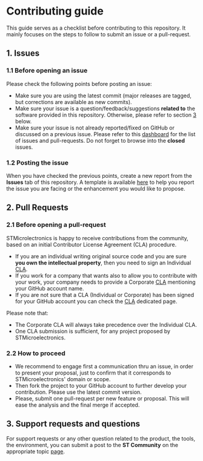 # Contributing guide

This guide serves as a checklist before contributing to this repository. It mainly focuses on the steps to follow to submit an issue or a pull-request.

## 1. Issues

### 1.1 Before opening an issue

Please check the following points before posting an issue:
* Make sure you are using the latest commit (major releases are tagged, but corrections are available as new commits).
* Make sure your issue is a question/feedback/suggestions **related to** the software provided in this repository. Otherwise, please refer to section [3](CONTRIBUTING.md#3.-support-requests-and-questions) below.
* Make sure your issue is not already reported/fixed on GitHub or discussed on a previous issue. Please refer to this [dashboard](https://github.com/orgs/STMicroelectronics/projects/2) for the list of issues and pull-requests. Do not forget to browse into the **closed** issues.

### 1.2 Posting the issue

When you have checked the previous points, create a new report from the **Issues** tab of this repository. A template is available [here](../../issues/new/choose) to help you report the issue you are facing or the enhancement you would like to propose.

## 2. Pull Requests

### 2.1 Before opening a pull-request

STMicrolectronics is happy to receive contributions from the community, based on an initial Contributor License Agreement (CLA) procedure.

* If you are an individual writing original source code and you are sure **you own the intellectual property**, then you need to sign an Individual [CLA](https://cla.st.com).
* If you work for a company that wants also to allow you to contribute with your work, your company needs to provide a Corporate [CLA](https://cla.st.com) mentioning your GitHub account name.
* If you are not sure that a CLA (Individual or Corporate) has been signed for your GitHub account you can check the [CLA](https://cla.st.com) dedicated page.

Please note that:
* The Corporate CLA will always take precedence over the Individual CLA.
* One CLA submission is sufficient, for any project proposed by STMicroelectronics.

### 2.2 How to proceed

* We recommend to engage first a communication thru an issue, in order to present your proposal, just to confirm that it corresponds to STMicroelectronics' domain or scope.
* Then fork the project to your GitHub account to further develop your contribution. Please use the latest commit version.
* Please, submit one pull-request per new feature or proposal. This will ease the analysis and the final merge if accepted.

## 3. Support requests and questions

For support requests or any other question related to the product, the tools, the environment, you can submit a post to the **ST Community** on the appropriate topic [page](https://community.st.com/s/topiccatalog).

